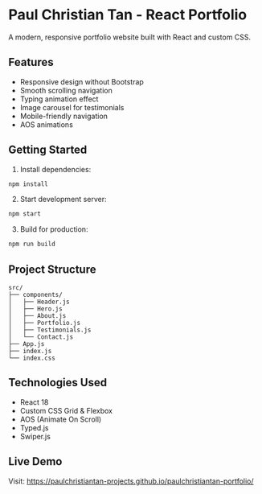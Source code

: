 # Paul Christian Tan - React Portfolio

A modern, responsive portfolio website built with React and custom CSS.

## Features

- Responsive design without Bootstrap
- Smooth scrolling navigation
- Typing animation effect
- Image carousel for testimonials
- Mobile-friendly navigation
- AOS animations

## Getting Started

1. Install dependencies:
```bash
npm install
```

2. Start development server:
```bash
npm start
```

3. Build for production:
```bash
npm run build
```

## Project Structure

```
src/
├── components/
│   ├── Header.js
│   ├── Hero.js
│   ├── About.js
│   ├── Portfolio.js
│   ├── Testimonials.js
│   └── Contact.js
├── App.js
├── index.js
└── index.css
```

## Technologies Used

- React 18
- Custom CSS Grid & Flexbox
- AOS (Animate On Scroll)
- Typed.js
- Swiper.js

## Live Demo

Visit: https://paulchristiantan-projects.github.io/paulchristiantan-portfolio/